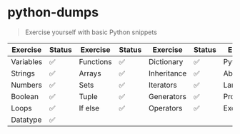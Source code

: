 # python-dumps
> Exercise yourself with basic Python snippets

| Exercise       | Status             | Exercise       | Status             | Exercise       | Status             | Exercise       | Status             |
| -------------- | ---------          | -------------- | ---------          | -------------- | ---------          | -------------- | ---------          |
| Variables      | :white_check_mark: | Functions      | :white_check_mark: | Dictionary     | :white_check_mark: | Pytest         | :white_check_mark: |
| Strings        | :white_check_mark: | Arrays         | :white_check_mark: | Inheritance    | :white_check_mark: | Abstraction    | :white_check_mark: |
| Numbers        | :white_check_mark: | Sets           | :white_check_mark: | Iterators      | :white_check_mark: | Lambda         | :white_check_mark: |
| Boolean        | :white_check_mark: | Tuple          | :white_check_mark: | Generators     | :white_check_mark: | Projects       | :white_check_mark: |
| Loops          | :white_check_mark: | If else        | :white_check_mark: | Operators      | :white_check_mark: | Exception      | :white_check_mark: |
| Datatype       | :white_check_mark: |